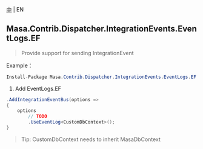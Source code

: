 [中](README.zh-CN.md) | EN

## Masa.Contrib.Dispatcher.IntegrationEvents.EventLogs.EF

> Provide support for sending IntegrationEvent

Example：

```C#
Install-Package Masa.Contrib.Dispatcher.IntegrationEvents.EventLogs.EF
```

1. Add EventLogs.EF

```C#
.AddIntegrationEventBus(options =>
{
    options
        // TODO
        .UseEventLog<CustomDbContext>();
}
```

> Tip: CustomDbContext needs to inherit MasaDbContext